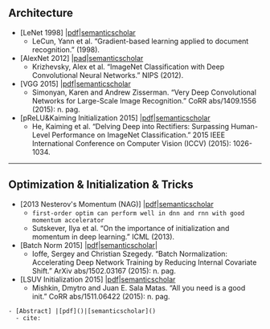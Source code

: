 ## Architecture

- [LeNet 1998] |[pdf](http://yann.lecun.com/exdb/publis/pdf/lecun-01a.pdf)|[semanticscholar](https://www.semanticscholar.org/paper/Gradient-based-learning-applied-to-document-LeCun-Bottou/162d958ff885f1462aeda91cd72582323fd6a1f4)
  - LeCun, Yann et al. “Gradient-based learning applied to document recognition.” (1998).
- [AlexNet 2012] |[pad](https://nbviewer.jupyter.org/github/Ringares/paper_hub/blob/master/DeepCV/%5BAlexNet2012%5DalexImagenetClassificationWithDeepConvolutionalNeuralNetworks.pdf)|[semanticscholar](https://www.semanticscholar.org/paper/ImageNet-Classification-with-Deep-Convolutional-Krizhevsky-Sutskever/abd1c342495432171beb7ca8fd9551ef13cbd0ff)
  - Krizhevsky, Alex et al. “ImageNet Classification with Deep Convolutional Neural Networks.” NIPS (2012).
- [VGG 2015] |[pdf](https://nbviewer.jupyter.org/github/Ringares/paper_hub/blob/master/DeepCV/%5BVGG2015%5DVeryDeepConvolutionalNetworksForLargeScaleImageRecognition.pdf)|[semanticscholar](https://www.semanticscholar.org/paper/Very-Deep-Convolutional-Networks-for-Large-Scale-Simonyan-Zisserman/eb42cf88027de515750f230b23b1a057dc782108)
  - Simonyan, Karen and Andrew Zisserman. “Very Deep Convolutional Networks for Large-Scale Image Recognition.” CoRR abs/1409.1556 (2015): n. pag.
- [pReLU&Kaiming Initialization 2015] |[pdf](https://nbviewer.jupyter.org/github/Ringares/paper_hub/blob/master/DeepCV/%5BpReLU%26KaimingInitialization2015%5DkaimingDelvingDeepIntoRectifiers_SurpassingHumanLevelPerformanceOnImageNetClassification.pdf)|[semanticscholar](https://www.semanticscholar.org/paper/Delving-Deep-into-Rectifiers%3A-Surpassing-on-He-Zhang/d6f2f611da110b5b5061731be3fc4c7f45d8ee23)
  - He, Kaiming et al. “Delving Deep into Rectifiers: Surpassing Human-Level Performance on ImageNet Classification.” 2015 IEEE International Conference on Computer Vision (ICCV) (2015): 1026-1034.
  
---
## Optimization & Initialization & Tricks

- [2013 Nesterov's Momentum (NAG)] |[pdf](http://www.cs.toronto.edu/~hinton/absps/momentum.pdf)|[semanticscholar](https://www.semanticscholar.org/paper/On-the-importance-of-initialization-and-momentum-in-Sutskever-Martens/aa7bfd2304201afbb19971ebde87b17e40242e91)
  - `first-order optim can perform well in dnn and rnn with good momentum accelerator`
  - Sutskever, Ilya et al. “On the importance of initialization and momentum in deep learning.” ICML (2013).
- [Batch Norm 2015] |[pdf](https://arxiv.org/pdf/1502.03167.pdf)|[semanticscholar](https://www.semanticscholar.org/paper/Batch-Normalization%3A-Accelerating-Deep-Network-by-Ioffe-Szegedy/4d376d6978dad0374edfa6709c9556b42d3594d3)|
  - Ioffe, Sergey and Christian Szegedy. “Batch Normalization: Accelerating Deep Network Training by Reducing Internal Covariate Shift.” ArXiv abs/1502.03167 (2015): n. pag.
- [LSUV Initialization 2015] |[pdf](https://arxiv.org/pdf/1511.06422.pdf)|[semanticscholar](https://www.semanticscholar.org/paper/All-you-need-is-a-good-init-Mishkin-Matas/97dc8df45972e4ed7423fc992a5092ba25b33411)
  - Mishkin, Dmytro and Juan E. Sala Matas. “All you need is a good init.” CoRR abs/1511.06422 (2015): n. pag.




```
- [Abstract] |[pdf]()|[semanticscholar]()
  - cite:
```
